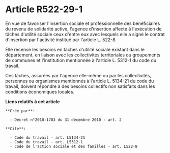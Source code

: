 # Article R522-29-1

En vue de favoriser l'insertion sociale et professionnelle des bénéficiaires du revenu de solidarité active, l'agence
d'insertion affecte à l'exécution de tâches d'utilité sociale ceux d'entre eux avec lesquels elle a signé le contrat
d'insertion par l'activité institué par l'article L. 522-8. 

Elle recense les besoins en tâches d'utilité sociale existant dans le département, en liaison avec les collectivités
territoriales ou groupements de communes et l'institution mentionnée à l'article L. 5312-1 du code du travail. 

Ces tâches, assurées par l'agence elle-même ou par les collectivités, personnes ou organismes mentionnés à l'article L.
5134-21 du code du travail, doivent répondre à des besoins collectifs non satisfaits dans les conditions économiques locales.

**Liens relatifs à cet article**

	**Créé par**:

	  - Décret n°2010-1783 du 31 décembre 2010 - art. 2

	**Cite**:

	  - Code du travail - art. L5134-21
	  - Code du travail - art. L5312-1
	  - Code de l'action sociale et des familles - art. L522-8
